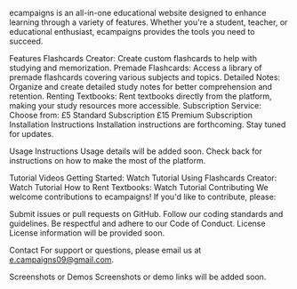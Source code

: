 ecampaigns is an all-in-one educational website designed to enhance learning through a variety of features. Whether you're a student, teacher, or educational enthusiast, ecampaigns provides the tools you need to succeed.

Features
Flashcards Creator: Create custom flashcards to help with studying and memorization.
Premade Flashcards: Access a library of premade flashcards covering various subjects and topics.
Detailed Notes: Organize and create detailed study notes for better comprehension and retention.
Renting Textbooks: Rent textbooks directly from the platform, making your study resources more accessible.
Subscription Service: Choose from:
£5 Standard Subscription
£15 Premium Subscription
Installation Instructions
Installation instructions are forthcoming. Stay tuned for updates.

Usage Instructions
Usage details will be added soon. Check back for instructions on how to make the most of the platform.

Tutorial Videos
Getting Started: Watch Tutorial
Using Flashcards Creator: Watch Tutorial
How to Rent Textbooks: Watch Tutorial
Contributing
We welcome contributions to ecampaigns! If you'd like to contribute, please:

Submit issues or pull requests on GitHub.
Follow our coding standards and guidelines.
Be respectful and adhere to our Code of Conduct.
License
License information will be provided soon.

Contact
For support or questions, please email us at e.campaigns09@gmail.com.

Screenshots or Demos
Screenshots or demo links will be added soon.
